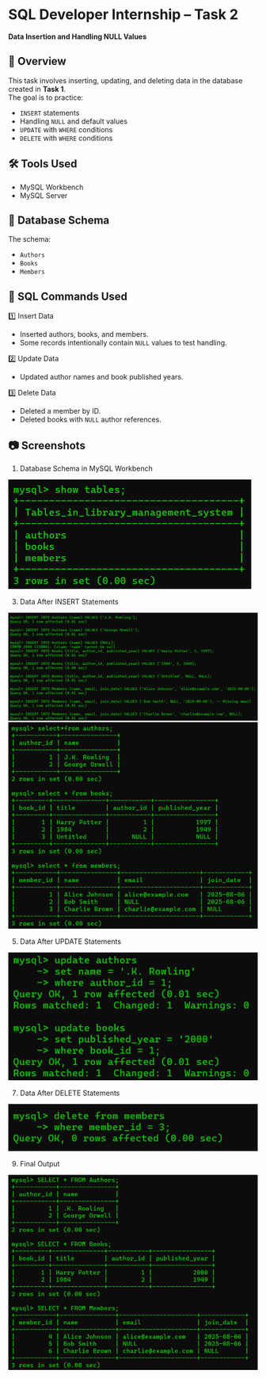 # SQL Developer Internship – Task 2  
**Data Insertion and Handling NULL Values**

## 📌 Overview
This task involves inserting, updating, and deleting data in the database created in **Task 1**.  
The goal is to practice:
- `INSERT` statements
- Handling `NULL` and default values
- `UPDATE` with `WHERE` conditions
- `DELETE` with `WHERE` conditions

## 🛠 Tools Used
- MySQL Workbench
- MySQL Server

## 📂 Database Schema
The schema:
- `Authors`
- `Books`
- `Members`

## 📜 SQL Commands Used

 1️⃣ Insert Data
- Inserted authors, books, and members.
- Some records intentionally contain `NULL` values to test handling.

 2️⃣ Update Data
- Updated author names and book published years.

 3️⃣ Delete Data
- Deleted a member by ID.
- Deleted books with `NULL` author references.
  
## 📷 Screenshots
1. Database Schema in MySQL Workbench

   
![image_alt](https://github.com/TTeerrtthh/Elevate_Labs_Day-2/blob/08a309829a0acee8975cfafce86e2470a54c5d79/schema.png)

3. Data After INSERT Statements

   
![image_alt](https://github.com/TTeerrtthh/Elevate_Labs_Day-2/blob/023f25c71fb6a430ca0275ffe44254cb71c84521/insert.png)
![image_alt](https://github.com/TTeerrtthh/Elevate_Labs_Day-2/blob/023f25c71fb6a430ca0275ffe44254cb71c84521/insert_output.png)

5. Data After UPDATE Statements

   
![image_alt](https://github.com/TTeerrtthh/Elevate_Labs_Day-2/blob/023f25c71fb6a430ca0275ffe44254cb71c84521/update.png)

7. Data After DELETE Statements

   
![image_alt](https://github.com/TTeerrtthh/Elevate_Labs_Day-2/blob/023f25c71fb6a430ca0275ffe44254cb71c84521/delete.png)

9. Final Output

    
![image_alt](https://github.com/TTeerrtthh/Elevate_Labs_Day-2/blob/023f25c71fb6a430ca0275ffe44254cb71c84521/final_result.png)
